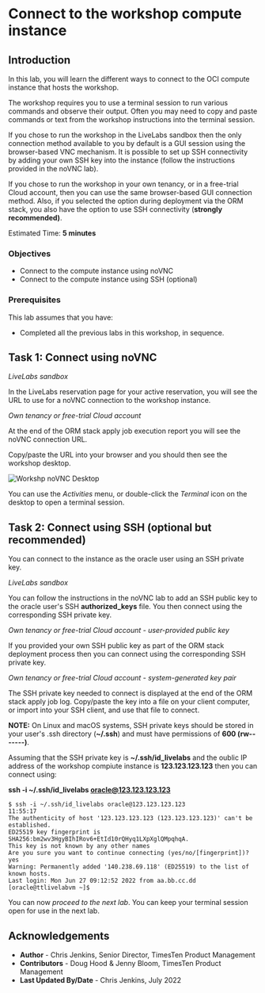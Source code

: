 # Connect to the workshop compute instance

## Introduction

In this lab, you will learn the different ways to connect to the OCI compute instance that hosts the workshop.

The workshop requires you to use a terminal session to run various commands and observe their output. Often you may need to copy and paste commands or text from the workshop instructions into the terminal session.

If you chose to run the workshop in the LiveLabs sandbox then the only connection method available to you by default is a GUI session using the browser-based VNC mechanism. It is possible to set up SSH connectivity by adding your own SSH key into the instance (follow the instructions provided in the noVNC lab).

If you chose to run the workshop in your own tenancy, or in a free-trial Cloud account, then you can use the same browser-based GUI connection method. Also, if you selected the option during deployment via the ORM stack, you also have the option to use SSH connectivity (**strongly recommended)**. 

Estimated Time: **5 minutes**

### Objectives

- Connect to the compute instance using noVNC
- Connect to the compute instance using SSH (optional)

### Prerequisites

This lab assumes that you have:

- Completed all the previous labs in this workshop, in sequence.

## Task 1: Connect using noVNC

_LiveLabs sandbox_

In the LiveLabs reservation page for your active reservation, you will see the URL to use for a noVNC connection to the workshop instance.

_Own tenancy or free-trial Cloud account_

At the end of the ORM stack apply job execution report you will see the noVNC connection URL.

Copy/paste the URL into your browser and you should then see the workshop desktop.

![Workshp noVNC Desktop](./images/novnc-desktop.png " ")

You can use the *Activities* menu, or double-click the *Terminal* icon on the desktop to open a terminal session.

## Task 2: Connect using SSH (optional but recommended)

You can connect to the instance as the oracle user using an SSH private key.

_LiveLabs sandbox_

You can follow the instructions in the noVNC lab to add an SSH public key to the oracle user's SSH **authorized_keys** file. You then connect using the corresponding SSH private key.

_Own tenancy or free-trial Cloud account - user-provided public key_

If you provided your own SSH public key as part of the ORM stack deployment process then you can connect using the corresponding SSH private key.

_Own tenancy or free-trial Cloud account - system-generated key pair_

The SSH private key needed to connect is displayed at the end of the ORM stack apply job log. Copy/paste the key into a file on your client computer, or import into your SSH client, and use that file to connect.

**NOTE:** On Linux and macOS systems, SSH private keys should be stored in your user's .ssh directory (**~/.ssh**) and must have permissions of **600 (rw-------)**.

Assuming that the SSH private key is **~/.ssh/id_livelabs** and the oublic IP address of the workshop compiute instance is **123.123.123.123** then you can connect using:

**ssh -i ~/.ssh/id_livelabs oracle@123.123.123.123**

```
$ ssh -i ~/.ssh/id_livelabs oracle@123.123.123.123                                                      11:55:17
The authenticity of host '123.123.123.123 (123.123.123.123)' can't be established.
ED25519 key fingerprint is SHA256:bm2wv3HgyBIhIRov6+EtId10rQHyq1LXpXglQMpqhqA.
This key is not known by any other names
Are you sure you want to continue connecting (yes/no/[fingerprint])? yes
Warning: Permanently added '140.238.69.118' (ED25519) to the list of known hosts.
Last login: Mon Jun 27 09:12:52 2022 from aa.bb.cc.dd
[oracle@ttlivelabvm ~]$
```

You can now *proceed to the next lab*. You can keep your terminal session open for use in the next lab.

## Acknowledgements

* **Author** - Chris Jenkins, Senior Director, TimesTen Product Management
* **Contributors** -  Doug Hood & Jenny Bloom, TimesTen Product Management
* **Last Updated By/Date** - Chris Jenkins, July 2022

